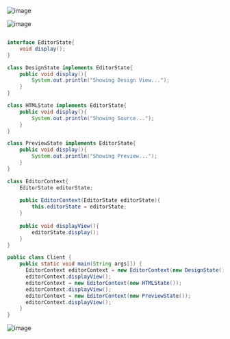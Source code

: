 ![image](https://github.com/TheDaniel3131/design-patterns-module-study-materials-notes-and-exercises/assets/71692327/84d0cbbe-3a12-46df-bae6-66a0685596a7)

![image](https://github.com/TheDaniel3131/design-patterns-module-study-materials-notes-and-exercises/assets/71692327/8d4143ec-884e-479e-9759-93f27da2280d)

```java

interface EditorState{
    void display();
}

class DesignState implements EditorState{
    public void display(){
        System.out.println("Showing Design View...");
    }
}

class HTMLState implements EditorState{
    public void display(){
        System.out.println("Showing Source...");
    }
}

class PreviewState implements EditorState{
    public void display(){
        System.out.println("Showing Preview...");
    }
}

class EditorContext{
    EditorState editorState;
    
    public EditorContext(EditorState editorState){
        this.editorState = editorState;
    }
    
    public void displayView(){
        editorState.display();
    }
}

public class Client {
    public static void main(String args[]) {
      EditorContext editorContext = new EditorContext(new DesignState());
      editorContext.displayView();
      editorContext = new EditorContext(new HTMLState());
      editorContext.displayView();
      editorContext = new EditorContext(new PreviewState());
      editorContext.displayView();
    }
}
```
![image](https://github.com/TheDaniel3131/design-patterns-module-study-materials-notes-and-exercises/assets/71692327/9f6dbefd-a843-45e9-9956-89f5c44e75d9)

